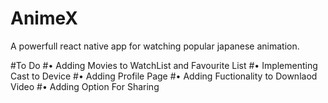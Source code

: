 # AnimeX
A powerfull react native app for watching popular japanese animation.


#To Do
#• Adding Movies to WatchList and Favourite List
#• Implementing Cast to Device
#• Adding Profile Page
#• Adding Fuctionality to Downlaod Video
#• Adding Option For Sharing
